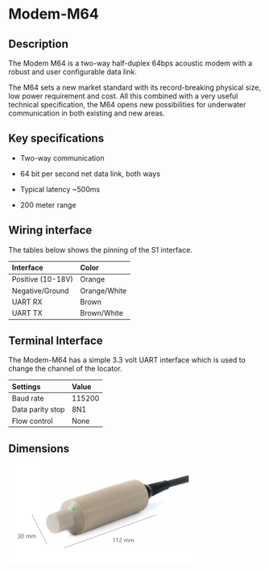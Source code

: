 # Modem-M64

## Description

The Modem M64 is a two-way half-duplex 64bps acoustic modem with a robust and user configurable data link.

The M64 sets a new market standard with its record-breaking physical size, low power requirement and cost. All this combined with a very useful technical specification, the M64 opens new possibilities for underwater communication in both existing and new areas.

## Key specifications

* Two-way communication

* 64 bit per second net data link, both ways

* Typical latency ~500ms

* 200 meter range


## Wiring interface

The tables below shows the pinning of the S1 interface.

| Interface           | Color |
| :------------------ | :-- |
| Positive (10-18V) | Orange  |
| Negative/Ground | Orange/White   |
| UART RX | Brown  |
| UART TX | Brown/White   |

## Terminal Interface

The Modem-M64 has a simple 3.3 volt UART interface which is used to change the channel of the locator.

| Settings           | Value |
| :------------------ | :-- |
| Baud rate | 115200  |
| Data parity stop | 8N1   |
| Flow control | None  |

## Dimensions

![modem_m64_dimensions](../img/modem_m64_dimensions.png)
